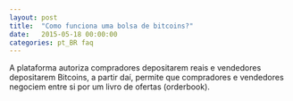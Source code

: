 ```yaml
---
layout: post
title:  "Como funciona uma bolsa de bitcoins?"
date:   2015-05-18 00:00:00
categories: pt_BR faq
---
```


A plataforma autoriza compradores depositarem reais e vendedores depositarem Bitcoins, a partir daí, permite que compradores e vendedores negociem entre si por um livro de ofertas (orderbook). 
